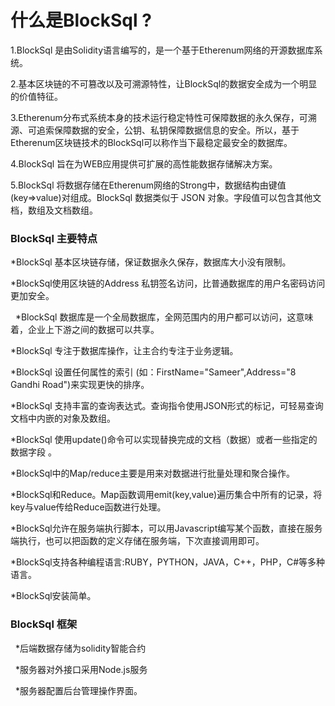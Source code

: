 什么是BlockSql ?
==============

   1.BlockSql 是由Solidity语言编写的，是一个基于Etherenum网络的开源数据库系统。

   2.基本区块链的不可篡改以及可溯源特性，让BlockSql的数据安全成为一个明显的价值特征。

   3.Etherenum分布式系统本身的技术运行稳定特性可保障数据的永久保存，可溯源、可追索保障数据的安全，公钥、私钥保障数据信息的安全。所以，基于Etherenum区块链技术的BlockSql可以称作当下最稳定最安全的数据库。

   4.BlockSql 旨在为WEB应用提供可扩展的高性能数据存储解决方案。

   5.BlockSql 将数据存储在Etherenum网络的Strong中，数据结构由键值(key=>value)对组成。BlockSql 数据类似于 JSON 对象。字段值可以包含其他文档，数组及文档数组。


### BlockSql 主要特点

   *BlockSql 基本区块链存储，保证数据永久保存，数据库大小没有限制。

   *BlockSql使用区块链的Address 私钥签名访问，比普通数据库的用户名密码访问更加安全。
   
   *BlockSql 数据库是一个全局数据库，全网范围内的用户都可以访问，这意味着，企业上下游之间的数据可以共享。

   *BlockSql 专注于数据库操作，让主合约专注于业务逻辑。

   *BlockSql 设置任何属性的索引 (如：FirstName="Sameer",Address="8 Gandhi Road")来实现更快的排序。

   *BlockSql 支持丰富的查询表达式。查询指令使用JSON形式的标记，可轻易查询文档中内嵌的对象及数组。

   *BlockSql 使用update()命令可以实现替换完成的文档（数据）或者一些指定的数据字段 。

   *BlockSql中的Map/reduce主要是用来对数据进行批量处理和聚合操作。

   *BlockSql和Reduce。Map函数调用emit(key,value)遍历集合中所有的记录，将key与value传给Reduce函数进行处理。

   *BlockSql允许在服务端执行脚本，可以用Javascript编写某个函数，直接在服务端执行，也可以把函数的定义存储在服务端，下次直接调用即可。

   *BlockSql支持各种编程语言:RUBY，PYTHON，JAVA，C++，PHP，C#等多种语言。

   *BlockSql安装简单。

### BlockSql 框架

   *后端数据存储为solidity智能合约
   
   *服务器对外接口采用Node.js服务
   
   *服务器配置后台管理操作界面。
